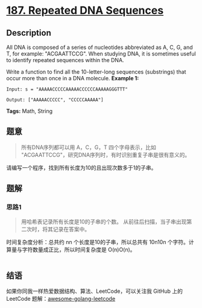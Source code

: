 # [187. Repeated DNA Sequences][title]

## Description

All DNA is composed of a series of nucleotides abbreviated as A, C, G, and T, for example: "ACGAATTCCG". When studying DNA, it is sometimes useful to identify repeated sequences within the DNA.

Write a function to find all the 10-letter-long sequences (substrings) that occur more than once in a DNA molecule.
**Example 1:**

```
Input: s = "AAAAACCCCCAAAAACCCCCCAAAAAGGGTTT"

Output: ["AAAAACCCCC", "CCCCCAAAAA"]
```

**Tags:** Math, String

## 题意
> 所有DNA序列都可以用 A，C，G，T 四个字母表示，比如 "ACGAATTCCG"，研究DNA序列时，有时识别重复子串是很有意义的。
  
  请编写一个程序，找到所有长度为10的且出现次数多于1的子串。

## 题解

### 思路1
> 用哈希表记录所有长度是10的子串的个数。
  从前往后扫描，当子串出现第二次时，将其记录在答案中。
  
  时间复杂度分析：总共约 nn 个长度是10的子串，所以总共有 10n10n 个字符。计算量与字符数量成正比，所以时间复杂度是 O(n)O(n)。

```go

```


## 结语

如果你同我一样热爱数据结构、算法、LeetCode，可以关注我 GitHub 上的 LeetCode 题解：[awesome-golang-leetcode][me]

[title]: https://leetcode.com/problems/repeated-dna-sequences/
[me]: https://github.com/kylesliu/awesome-golang-algorithm
